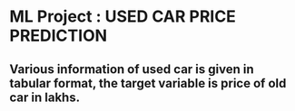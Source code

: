 # ML Project : USED CAR PRICE PREDICTION
## Various information of used car is given in tabular format, the target variable is price of old car in lakhs.